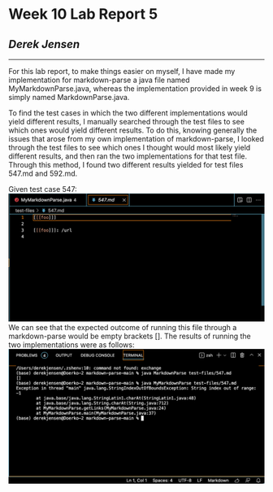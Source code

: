 # Week 10 Lab Report 5
## *Derek Jensen*
___
For this lab report, to make things easier on myself, I have made my implementation for markdown-parse a java file named MyMarkdownParse.java, whereas the implementation provided in week 9 is simply named MarkdownParse.java.

To find the test cases in which the two different implementations would yield different results, I manually searched through the test files to see which ones would yield different results. To do this, knowing generally the issues that arose from my own implementation of markdown-parse, I looked through the test files to see which ones I thought would most likely yield different results, and then ran the two implementations for that test file. Through this method, I found two different results yielded for test files 547.md and 592.md.

Given test case 547:
![Image](547.png)
We can see that the expected outcome of running this file through a markdown-parse would be empty brackets [].
The results of running the two implementations were as follows:
![Image](547results.png)
